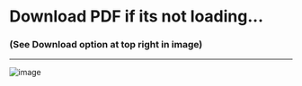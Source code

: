 
# Download PDF if its not loading...

### (See Download option at top right in image)
-----------------------------------
![image](https://user-images.githubusercontent.com/50515418/155875222-4f6ab218-5d28-4f65-b3e0-c9607e7129ed.png)

